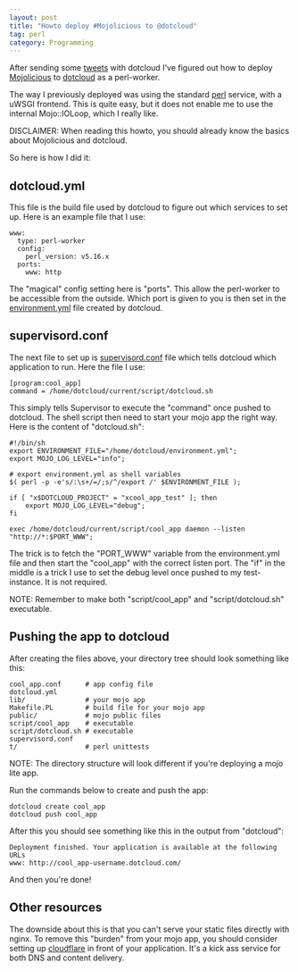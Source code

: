 ```yaml
---
layout: post
title: "Howto deploy #Mojolicious to @dotcloud"
tag: perl
category: Programming
---
```


After sending some [tweets](https://twitter.com/jhthorsen/status/246716307741999106)
with dotcloud I've figured out how to deploy [Mojolicious](http://mojolicio.us) to
[dotcloud](http://dotcloud.com) as a perl-worker.

The way I previously deployed was using the standard
[perl](http://docs.dotcloud.com/0.4/services/perl/) service, with a uWSGI
frontend. This is quite easy, but it does not enable me to use the internal
Mojo::IOLoop, which I really like.

DISCLAIMER: When reading this howto, you should already know the basics about
Mojolicious and dotcloud.

So here is how I did it:

## dotcloud.yml

This file is the build file used by dotcloud to figure out which services
to set up. Here is an example file that I use:

    www:
      type: perl-worker
      config:
        perl_version: v5.16.x
      ports:
        www: http

The "magical" config setting here is "ports". This allow the perl-worker to
be accessible from the outside. Which port is given to you is then set in
the [environment.yml](http://docs.dotcloud.com/0.4/guides/environment/)
file created by dotcloud.

## supervisord.conf

The next file to set up is [supervisord.conf](http://docs.dotcloud.com/0.4/guides/daemons/#guides-define-daemons)
file which tells dotcloud which application to run. Here the file I use:

    [program:cool_app]
    command = /home/dotcloud/current/script/dotcloud.sh

This simply tells Supervisor to execute the "command" once pushed to dotcloud.
The shell script then need to start your mojo app the right way. Here is the
content of "dotcloud.sh":

    #!/bin/sh
    export ENVIRONMENT_FILE="/home/dotcloud/environment.yml";
    export MOJO_LOG_LEVEL="info";

    # export environment.yml as shell variables
    $( perl -p -e's/:\s+/=/;s/^/export /' $ENVIRONMENT_FILE );

    if [ "x$DOTCLOUD_PROJECT" = "xcool_app_test" ]; then
        export MOJO_LOG_LEVEL="debug";
    fi

    exec /home/dotcloud/current/script/cool_app daemon --listen "http://*:$PORT_WWW";

The trick is to fetch the "PORT_WWW" variable from the environment.yml file
and then start the "cool_app" with the correct listen port. The "if" in the
middle is a trick I use to set the debug level once pushed to my test-instance.
It is not required.

NOTE: Remember to make both "script/cool_app" and "script/dotcloud.sh" executable.

## Pushing the app to dotcloud

After creating the files above, your directory tree should look something like
this:

    cool_app.conf      # app config file
    dotcloud.yml
    lib/               # your mojo app
    Makefile.PL        # build file for your mojo app
    public/            # mojo public files
    script/cool_app    # executable
    script/dotcloud.sh # executable
    supervisord.conf
    t/                 # perl unittests

NOTE: The directory structure will look different if you're deploying a mojo
lite app.

Run the commands below to create and push the app:

    dotcloud create cool_app
    dotcloud push cool_app

After this you should see something like this in the output from "dotcloud":

    Deployment finished. Your application is available at the following URLs
    www: http://cool_app-username.dotcloud.com/

And then you're done!

## Other resources

The downside about this is that you can't serve your static files directly
with nginx. To remove this "burden" from your mojo app, you should consider
setting up [cloudflare](http://cloudflare.com) in front of your application.
It's a kick ass service for both DNS and content delivery.
